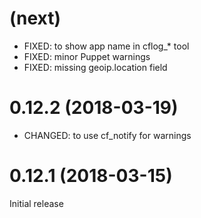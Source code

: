 
# (next)
- FIXED: to show app name in cflog_* tool
- FIXED: minor Puppet warnings
- FIXED: missing geoip.location field

# 0.12.2 (2018-03-19)
- CHANGED: to use cf_notify for warnings

# 0.12.1 (2018-03-15)
Initial release
